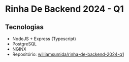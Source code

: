 # Rinha De Backend 2024 - Q1

## Tecnologias

- NodeJS + Express (Typescript)
- PostgreSQL
- NGINX
- Repositório: [williamsumida/rinha-de-backend-2024-q1](https://github.com/williamsumida/rinha-de-backend-2024-q1)
